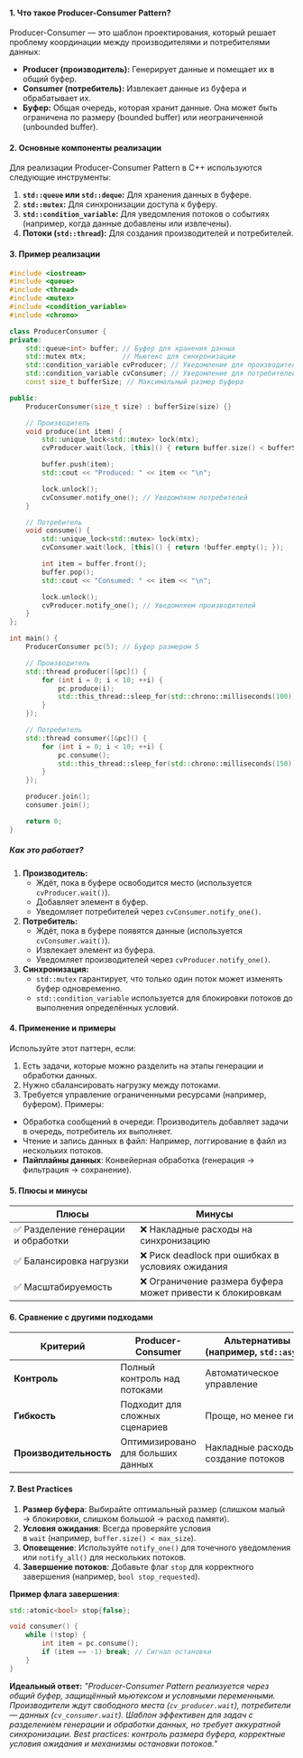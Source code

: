 #### **1. Что такое Producer-Consumer Pattern?**
Producer-Consumer — это шаблон проектирования, который решает проблему координации между производителями и потребителями данных:
- **Producer (производитель):** Генерирует данные и помещает их в общий буфер.
- **Consumer (потребитель):** Извлекает данные из буфера и обрабатывает их.
- **Буфер:** Общая очередь, которая хранит данные. Она может быть ограничена по размеру (bounded buffer) или неограниченной (unbounded buffer).

#### **2. Основные компоненты реализации**
Для реализации Producer-Consumer Pattern в C++ используются следующие инструменты:
1. **`std::queue` или `std::deque`:** Для хранения данных в буфере.
2. **`std::mutex`:** Для синхронизации доступа к буферу.
3. **`std::condition_variable`:** Для уведомления потоков о событиях (например, когда данные добавлены или извлечены).
4. **Потоки (`std::thread`):** Для создания производителей и потребителей.

#### **3. Пример реализации**
```cpp
#include <iostream>
#include <queue>
#include <thread>
#include <mutex>
#include <condition_variable>
#include <chrono>

class ProducerConsumer {
private:
    std::queue<int> buffer; // Буфер для хранения данных
    std::mutex mtx;         // Мьютекс для синхронизации
    std::condition_variable cvProducer; // Уведомление для производителей
    std::condition_variable cvConsumer; // Уведомление для потребителей
    const size_t bufferSize; // Максимальный размер буфера

public:
    ProducerConsumer(size_t size) : bufferSize(size) {}

    // Производитель
    void produce(int item) {
        std::unique_lock<std::mutex> lock(mtx);
        cvProducer.wait(lock, [this]() { return buffer.size() < bufferSize; });

        buffer.push(item);
        std::cout << "Produced: " << item << "\n";

        lock.unlock();
        cvConsumer.notify_one(); // Уведомляем потребителей
    }

    // Потребитель
    void consume() {
        std::unique_lock<std::mutex> lock(mtx);
        cvConsumer.wait(lock, [this]() { return !buffer.empty(); });

        int item = buffer.front();
        buffer.pop();
        std::cout << "Consumed: " << item << "\n";

        lock.unlock();
        cvProducer.notify_one(); // Уведомляем производителей
    }
};

int main() {
    ProducerConsumer pc(5); // Буфер размером 5

    // Производитель
    std::thread producer([&pc]() {
        for (int i = 0; i < 10; ++i) {
            pc.produce(i);
            std::this_thread::sleep_for(std::chrono::milliseconds(100)); // Имитация работы
        }
    });

    // Потребитель
    std::thread consumer([&pc]() {
        for (int i = 0; i < 10; ++i) {
            pc.consume();
            std::this_thread::sleep_for(std::chrono::milliseconds(150)); // Имитация работы
        }
    });

    producer.join();
    consumer.join();

    return 0;
}
```

##### **Как это работает?**
1. **Производитель:**
   - Ждёт, пока в буфере освободится место (используется `cvProducer.wait()`).
   - Добавляет элемент в буфер.
   - Уведомляет потребителей через `cvConsumer.notify_one()`.
2. **Потребитель:**
   - Ждёт, пока в буфере появятся данные (используется `cvConsumer.wait()`).
   - Извлекает элемент из буфера.
   - Уведомляет производителей через `cvProducer.notify_one()`.
3. **Синхронизация:**
   - `std::mutex` гарантирует, что только один поток может изменять буфер одновременно.
   - `std::condition_variable` используется для блокировки потоков до выполнения определённых условий.

#### **4.  Применение и примеры**
Используйте этот паттерн, если:
1. Есть задачи, которые можно разделить на этапы генерации и обработки данных.
2. Нужно сбалансировать нагрузку между потоками.
3. Требуется управление ограниченными ресурсами (например, буфером).
Примеры:
- Обработка сообщений в очереди: Производитель добавляет задачи в очередь, потребитель их выполняет.
- Чтение и запись данных в файл: Например, логгирование в файл из нескольких потоков.
- **Пайплайны данных**: Конвейерная обработка (генерация → фильтрация → сохранение).

#### **5. Плюсы и минусы**

|**Плюсы**|**Минусы**|
|---|---|
|✅ Разделение генерации и обработки|❌ Накладные расходы на синхронизацию|
|✅ Балансировка нагрузки|❌ Риск deadlock при ошибках в условиях ожидания|
|✅ Масштабируемость|❌ Ограничение размера буфера может привести к блокировкам|

#### **6. Сравнение с другими подходами**

|**Критерий**|**Producer-Consumer**|**Альтернативы (например, `std::async`)**|
|---|---|---|
|**Контроль**|Полный контроль над потоками|Автоматическое управление|
|**Гибкость**|Подходит для сложных сценариев|Проще, но менее гибко|
|**Производительность**|Оптимизировано для больших данных|Накладные расходы на создание потоков|

#### **7. Best Practices**
1. **Размер буфера**: Выбирайте оптимальный размер (слишком малый → блокировки, слишком большой → расход памяти).
2. **Условия ожидания**: Всегда проверяйте условия в `wait` (например, `buffer.size() < max_size`).
3. **Оповещение**: Используйте `notify_one()` для точечного уведомления или `notify_all()` для нескольких потоков.
4. **Завершение потоков**: Добавьте флаг `stop` для корректного завершения (например, `bool stop_requested`).

**Пример флага завершения**:
```c++
std::atomic<bool> stop{false};

void consumer() {
    while (!stop) {
        int item = pc.consume();
        if (item == -1) break; // Сигнал остановки
    }
}
```

**Идеальный ответ:**
*"Producer-Consumer Pattern реализуется через общий буфер, защищённый мьютексом и условными переменными. Производители ждут свободного места (`cv_producer.wait`), потребители — данных (`cv_consumer.wait`). Шаблон эффективен для задач с разделением генерации и обработки данных, но требует аккуратной синхронизации. Best practices: контроль размера буфера, корректные условия ожидания и механизмы остановки потоков."*